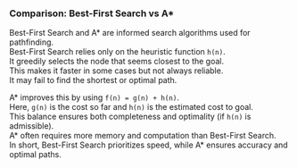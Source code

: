 ### Comparison: Best-First Search vs A*

Best-First Search and A* are informed search algorithms used for pathfinding.  
Best-First Search relies only on the heuristic function `h(n)`.  
It greedily selects the node that seems closest to the goal.  
This makes it faster in some cases but not always reliable.  
It may fail to find the shortest or optimal path.  

A* improves this by using `f(n) = g(n) + h(n)`.  
Here, `g(n)` is the cost so far and `h(n)` is the estimated cost to goal.  
This balance ensures both completeness and optimality (if `h(n)` is admissible).  
A* often requires more memory and computation than Best-First Search.  
In short, Best-First Search prioritizes speed, while A* ensures accuracy and optimal paths.  
